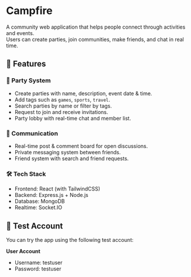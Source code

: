 # Campfire  
A community web application that helps people connect through activities and events.  
Users can create parties, join communities, make friends, and chat in real time.  

## 🚀 Features

### 🎉 Party System
- Create parties with name, description, event date & time.
- Add tags such as `games`, `sports`, `travel`.
- Search parties by name or filter by tags.
- Request to join and receive invitations.
- Party lobby with real-time chat and member list.

### 💬 Communication
- Real-time post & comment board for open discussions.
- Private messaging system between friends.
- Friend system with search and friend requests.

### 🛠 Tech Stack
- Frontend: React (with TailwindCSS)
- Backend: Express.js + Node.js
- Database: MongoDB
- Realtime: Socket.IO

## 🧪 Test Account

You can try the app using the following test account:

**User Account**
- Username: testuser
- Password: testuser

